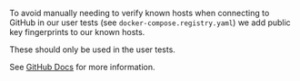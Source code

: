 To avoid manually needing to verify known hosts when connecting to GitHub in our user tests
(see `docker-compose.registry.yaml`) we add public key fingerprints to our known hosts.

These should only be used in the user tests.

See [GitHub Docs](https://docs.github.com/en/authentication/keeping-your-account-and-data-secure/githubs-ssh-key-fingerprints) for more information.
